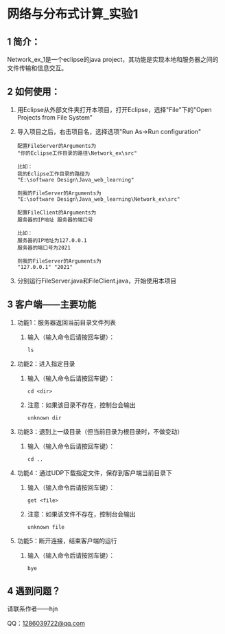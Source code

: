 # 网络与分布式计算_实验1



## 1 简介：

Network_ex_1是一个eclipse的java project，其功能是实现本地和服务器之间的文件传输和信息交互。



## 2 如何使用：

1. 用Eclipse从外部文件夹打开本项目，打开Eclipse，选择"File"下的"Open Projects from File System"

2. 导入项目之后，右击项目名，选择选项"Run As->Run configuration"

   ```
   配置FileServer的Arguments为
   "你的Eclipse工作目录的路径\Network_ex\src"
   
   比如：
   我的Eclipse工作目录的路径为
   "E:\software Design\Java_web_learning"
   
   则我的FileServer的Arguments为
   "E:\software Design\Java_web_learning\Network_ex\src"
   ```

   ```
   配置FileClient的Arguments为
   服务器的IP地址 服务器的端口号
   
   比如：
   服务器的IP地址为127.0.0.1
   服务器的端口号为2021
   
   则我的FileServer的Arguments为
   "127.0.0.1" "2021"
   ```

3. 分别运行FileServer.java和FileClient.java，开始使用本项目



## 3 客户端——主要功能

1. 功能1：服务器返回当前目录文件列表

   1. 输入（输入命令后请按回车键）：

      ```
      ls
      ```

      

2. 功能2：进入指定目录

   1. 输入（输入命令后请按回车键）：

      ```
      cd <dir>
      ```

   2. 注意：如果该目录不存在，控制台会输出

      ```
      unknown dir
      ```

      

3. 功能3：退到上一级目录（但当前目录为根目录时，不做变动）

   1. 输入（输入命令后请按回车键）：

      ```
      cd ..
      ```

4. 功能4：通过UDP下载指定文件，保存到客户端当前目录下

   1. 输入（输入命令后请按回车键）：

      ```
      get <file>
      ```

   2. 注意：如果该文件不存在，控制台会输出

      ```
      unknown file
      ```

5. 功能5：断开连接，结束客户端的运行

   1. 输入（输入命令后请按回车键）：

      ```
      bye
      ```





## 4 遇到问题？

请联系作者——hjn

QQ：1286039722@qq.com

